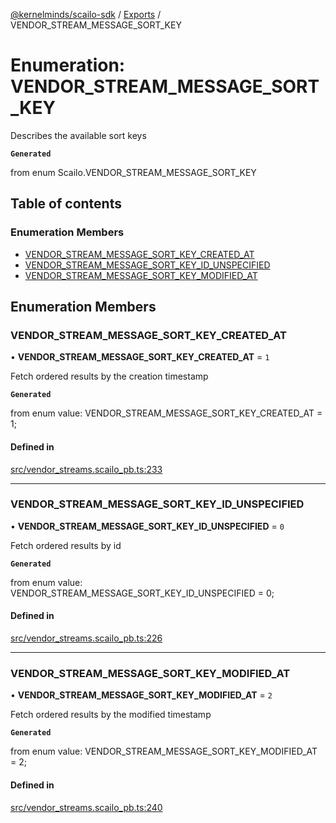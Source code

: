 [@kernelminds/scailo-sdk](../README.md) / [Exports](../modules.md) / VENDOR\_STREAM\_MESSAGE\_SORT\_KEY

# Enumeration: VENDOR\_STREAM\_MESSAGE\_SORT\_KEY

Describes the available sort keys

**`Generated`**

from enum Scailo.VENDOR_STREAM_MESSAGE_SORT_KEY

## Table of contents

### Enumeration Members

- [VENDOR\_STREAM\_MESSAGE\_SORT\_KEY\_CREATED\_AT](VENDOR_STREAM_MESSAGE_SORT_KEY.md#vendor_stream_message_sort_key_created_at)
- [VENDOR\_STREAM\_MESSAGE\_SORT\_KEY\_ID\_UNSPECIFIED](VENDOR_STREAM_MESSAGE_SORT_KEY.md#vendor_stream_message_sort_key_id_unspecified)
- [VENDOR\_STREAM\_MESSAGE\_SORT\_KEY\_MODIFIED\_AT](VENDOR_STREAM_MESSAGE_SORT_KEY.md#vendor_stream_message_sort_key_modified_at)

## Enumeration Members

### VENDOR\_STREAM\_MESSAGE\_SORT\_KEY\_CREATED\_AT

• **VENDOR\_STREAM\_MESSAGE\_SORT\_KEY\_CREATED\_AT** = ``1``

Fetch ordered results by the creation timestamp

**`Generated`**

from enum value: VENDOR_STREAM_MESSAGE_SORT_KEY_CREATED_AT = 1;

#### Defined in

[src/vendor_streams.scailo_pb.ts:233](https://github.com/scailo/ts-sdk/blob/c10a36b57201dfa5903d4b53efa1e62aa6208936/src/vendor_streams.scailo_pb.ts#L233)

___

### VENDOR\_STREAM\_MESSAGE\_SORT\_KEY\_ID\_UNSPECIFIED

• **VENDOR\_STREAM\_MESSAGE\_SORT\_KEY\_ID\_UNSPECIFIED** = ``0``

Fetch ordered results by id

**`Generated`**

from enum value: VENDOR_STREAM_MESSAGE_SORT_KEY_ID_UNSPECIFIED = 0;

#### Defined in

[src/vendor_streams.scailo_pb.ts:226](https://github.com/scailo/ts-sdk/blob/c10a36b57201dfa5903d4b53efa1e62aa6208936/src/vendor_streams.scailo_pb.ts#L226)

___

### VENDOR\_STREAM\_MESSAGE\_SORT\_KEY\_MODIFIED\_AT

• **VENDOR\_STREAM\_MESSAGE\_SORT\_KEY\_MODIFIED\_AT** = ``2``

Fetch ordered results by the modified timestamp

**`Generated`**

from enum value: VENDOR_STREAM_MESSAGE_SORT_KEY_MODIFIED_AT = 2;

#### Defined in

[src/vendor_streams.scailo_pb.ts:240](https://github.com/scailo/ts-sdk/blob/c10a36b57201dfa5903d4b53efa1e62aa6208936/src/vendor_streams.scailo_pb.ts#L240)
